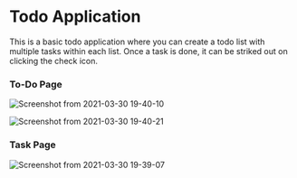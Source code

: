 # Todo Application

This is a basic todo application where you can create a todo list with multiple tasks within each list. Once a task is done, it can be striked out on clicking the check icon.

### To-Do Page

![Screenshot from 2021-03-30 19-40-10](https://user-images.githubusercontent.com/73518403/113007135-93c03780-9193-11eb-8bf1-7095e649fb34.png)


![Screenshot from 2021-03-30 19-40-21](https://user-images.githubusercontent.com/73518403/113006522-1399d200-9193-11eb-8015-31410f75365e.png)


### Task Page

![Screenshot from 2021-03-30 19-39-07](https://user-images.githubusercontent.com/73518403/113006793-49d75180-9193-11eb-87b9-79e3f946f452.png)


